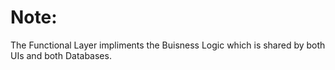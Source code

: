 # Note:

The Functional Layer impliments the Buisness Logic which is shared by both UIs and both Databases.